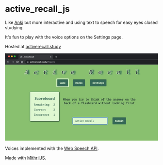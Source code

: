 # active_recall_js
Like [Anki](https://en.wikipedia.org/wiki/Anki_(software)) but more interactive and using text to speech for easy eyes closed studying.

It's fun to play with the voice options on the Settings page.

Hosted at [activerecall.study](https://activerecall.study)

![alt text](images/active-recall-screenshot.jpg "active recall website screenshot")

Voices implemented with the [Web Speech API](https://developer.mozilla.org/en-US/docs/Web/API/Web_Speech_API).

Made with [MithrilJS](https://mithril.js.org/index.html).




